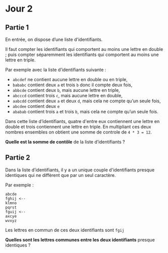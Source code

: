 # Jour 2

## Partie 1

En entrée, on dispose d’une liste d'identifiants.

Il faut compter les identifiants qui comportent au moins une lettre en double ; puis compter séparemment les identifiants qui comportent au moins une lettre en triple.

Par exemple avec la liste d’identifiants suivante :

 * `abcdef` ne contient aucune lettre en double ou en triple,
 * `bababc` contient deux `a` et trois `b` donc il compte deux fois,
 * `abbcde` contient deux `b`, mais aucune lettre en triple,
 * `abcccd` contient trois `c`, mais aucune lettre en double,
 * `aabcdd` contient deux `a` et deux `d`, mais cela ne compte qu’un seule fois,
 * `abcdee` contient deux `e`
 * `ababab` contient trois `a` et trois `b`, mais cela ne compte qu’un seule fois.

Dans cette liste d’identifiants, quatre d'entre eux contiennent une lettre en double et trois contiennent une lettre en triple.
En multipliant ces deux nombres ensembles on obtient une somme de controle de `4 * 3 = 12`.

__Quelle est la somme de contôle__ de la liste d’identifiants ?

## Partie 2

Dans la liste d’identifiants, il y a un unique couple d'identifiants presque identiques qui ne diffèrent que par un seul caractère.

Par exemple :

```
abcde
fghij <--
klmno
pqrst
fguij <--
axcye
wvxyz
```

Les lettres en commun de ces deux identifiants sont `fgij`

__Quelles sont les lettres communes entre les deux identifiants__ presque identiques ?